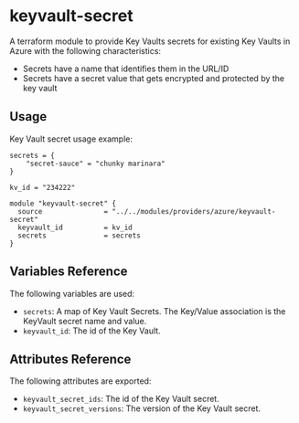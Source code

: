 # keyvault-secret

A terraform module to provide Key Vaults secrets for existing Key Vaults in Azure with the following characteristics:

- Secrets have a name that identifies them in the URL/ID
- Secrets have a secret value that gets encrypted and protected by the key vault

## Usage

Key Vault secret usage example:

```hcl
secrets = {
    "secret-sauce" = "chunky marinara"
}

kv_id = "234222"

module "keyvault-secret" {
  source               = "../../modules/providers/azure/keyvault-secret"
  keyvault_id          = kv_id
  secrets              = secrets
}
```

## Variables Reference

The following variables are used:

- `secrets`: A map of Key Vault Secrets. The Key/Value association is the KeyVault secret name and value.
- `keyvault_id`: The id of the Key Vault.

## Attributes Reference

The following attributes are exported:

- `keyvault_secret_ids`: The id of the Key Vault secret.
- `keyvault_secret_versions`: The version of the Key Vault secret.
